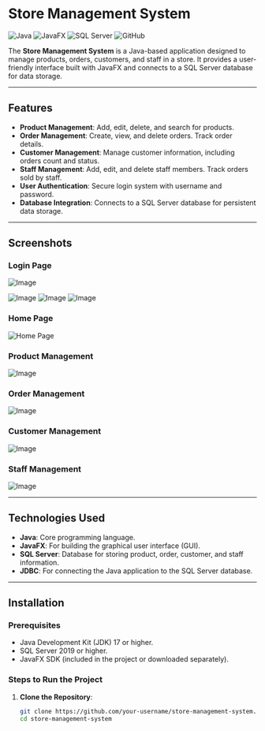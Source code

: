# Store Management System

![Java](https://img.shields.io/badge/Java-17-blue)
![JavaFX](https://img.shields.io/badge/JavaFX-17-orange)
![SQL Server](https://img.shields.io/badge/SQL%20Server-2019-lightgrey)
![GitHub](https://img.shields.io/badge/GitHub-Repository-brightgreen)

The **Store Management System** is a Java-based application designed to manage products, orders, customers, and staff in a store. It provides a user-friendly interface built with JavaFX and connects to a SQL Server database for data storage.

---

## Features

- **Product Management**: Add, edit, delete, and search for products.
- **Order Management**: Create, view, and delete orders. Track order details.
- **Customer Management**: Manage customer information, including orders count and status.
- **Staff Management**: Add, edit, and delete staff members. Track orders sold by staff.
- **User Authentication**: Secure login system with username and password.
- **Database Integration**: Connects to a SQL Server database for persistent data storage.

---

## Screenshots

### Login Page
![Image](https://github.com/user-attachments/assets/e6d06d2a-dc86-4032-83f7-41c0d7780b1e)




![Image](https://github.com/user-attachments/assets/367576a3-9ffe-4565-9124-75201c36ad17)
![Image](https://github.com/user-attachments/assets/c3e834b8-44aa-4c17-b902-0251a8771625)
![Image](https://github.com/user-attachments/assets/cc3b1321-3fba-4303-a7e2-8baa8581850d)

### Home Page
![Home Page](screenshots/home.png)

### Product Management
![Image](https://github.com/user-attachments/assets/6d2bd16a-6495-40a2-bb2d-24b55d0ee602)

### Order Management
![Image](https://github.com/user-attachments/assets/d290c3df-248b-4903-b5c1-28efbea95199)

### Customer Management
![Image](https://github.com/user-attachments/assets/6f7cd056-dfa5-4cd2-9301-35936062e6b9)

### Staff Management
![Image](https://github.com/user-attachments/assets/48e22a97-6aaa-4547-b3ce-14a2b1e54869)

---

## Technologies Used

- **Java**: Core programming language.
- **JavaFX**: For building the graphical user interface (GUI).
- **SQL Server**: Database for storing product, order, customer, and staff information.
- **JDBC**: For connecting the Java application to the SQL Server database.

---

## Installation

### Prerequisites

- Java Development Kit (JDK) 17 or higher.
- SQL Server 2019 or higher.
- JavaFX SDK (included in the project or downloaded separately).

### Steps to Run the Project

1. **Clone the Repository**:
   ```bash
   git clone https://github.com/your-username/store-management-system.git
   cd store-management-system

